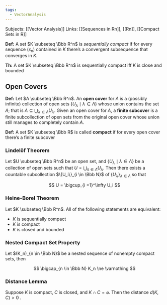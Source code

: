 ```yaml
---
tags:
  - VectorAnalysis
---
```

Subjects: [[Vector Analysis]] 
Links: [[Sequences in Rn]], [[Rn]], [[Compact Sets in R]]

**********Def:********** A set $K \subseteq \Bbb R^n$ is _sequentially compact_ if for every sequence $(x_n)$ contained in $K$ there’s a convergent subsequence that converges in $K$.

************Th:************ A set $K \subseteq \Bbb R^n$ is sequentially compact iff $K$ is close and bounded

## Open Covers

**********Def:********** Let $A \subseteq \Bbb R^n$. An **************open cover************** for $A$ is a (possibly infinite) collection of open sets ${\{U_\lambda \mid \lambda \in \Lambda\}}$ whose union contains the set $A$; that is $A \subseteq \bigcup_{\lambda\in \Lambda} U_\lambda$. Given an open cover for $A$, a ****************finite subcover**************** is a finite subcollection of open sets from the original open cover whose union still manages to completely contain $A$.

********Def:******** A set $K \subseteq \Bbb R$ is called ********compact******** if for every open cover there’s a finite subcover

### Lindelöf Theorem

Let $U \subseteq \Bbb R^n$ be an open set, and $\{U_\lambda \mid \lambda \in \Lambda\}$ be a collection of open sets such that ${U = \bigcup_{\lambda \in \Lambda} U_\lambda}$. Then there exists a countable subcollection $\{U_i\}_{i \in \Bbb N}$ of $\{U_\lambda\}_{\lambda\in \Lambda}$ so that

$$ U = \bigcup_{i =1}^\infty U_i $$

### Heine-Borel Theorem
Let $K \subseteq \Bbb R^n$. All of the following statements are equivalent:

- $K$ is sequentially compact
- $K$ is compact
- $K$ is closed and bounded

### Nested Compact Set Property

Let $(K_n)_{n \in \Bbb N}$ be a nested sequence of nonempty compact sets, then

$$ \bigcap_{n \in \Bbb N} K_n \ne \varnothing $$

### Distance Lemma
Suppose $K$ is compact, $C$ is closed, and $K \cap C = \varnothing$. Then the distance $d(K, C) >0$ .